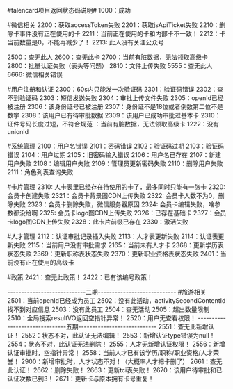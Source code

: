 ﻿#talencard项目返回状态码说明#
1000：成功

#微信相关
2200：获取accessToken失败
2201：获取jsApiTicket失败
2210：删除卡事件没有正在使用的卡
2211：当前正在使用的卡和内部卡不一致！
2212：卡当前数量是0，不能再减少了！
2213: 此人没有关注公众号

2500：查无此人
2600：查无此卡
2700：当前有脏数据，无法领取高级卡
2800：批量认证失败（表头等问题）
2810：文件上传失败
5555：查无此人
6666: 微信相关错误

#用户注册和认证
2300：60s内只能发一次验证码
2301：验证码错误
2302：查不到验证码
2303：短信发送失败
2304：审批上传文件失败
2305：openId已经被注册
2306：该身份证号已被注册
2307：身份证不是18位或者倒数第二位不是数字
2308：该用户已有待审批数据
2309：该用户已成功审批过基本卡
2310：证件号码长度过短，不符合规范
：当前有脏数据，无法领取高级卡
1222：没有unionId

#系统管理
2100：用户名错误
2101：密码错误
2102：验证码过期
2103：验证码错误
2104：用户过期
2105：旧密码输入错误
2106：用户名已存在
2107：新建用户失败
2108：编辑用户失败
2109：管理员更新密码失败
2110：删除用户失败
2111：角色列表查询失败

#卡片管理
2310: 人卡表里已经存在待使用的卡了，最多同时只能有一张卡
2320: 会员卡创建失败
2321：会员卡背景图CDN上传失败
2322: 会员卡人数不为0，删除失败
2323：会员卡删除失败，微信服务器原因
2324: 会员卡编辑失败，啥参数都没给啊
2325: 会员卡logo图CDN上传失败
2326：已存在基础卡
2327：会员卡logo图CDN上传失败
2328：此卡片前缀已存在
2330：激活失败

#人才管理
2112：认证审批记录插入失败
2113：人才表更新失败
2114：认证表更新失败
2115：当前用户没有审批需求 
2165：当前未有人才卡 
2368：更新学历表状态失败 
2369：更新职称表状态失败 
2370：更新职业资格表状态失败 
2401：当前没有正在使用的高级卡

#政策
2421：查无此政策！
2422：已有该编号政策！



----------------------------二期----------------------------
#旅游相关
2501：当前openId已经成为员工
2502：没有此活动，activitySecondContentId找不到对应信息
2503：没有此员工
2504：查无活动
2505：超出数量限制
2510：全局搜索resultVO返回空指针异常！
2520：用户无查看权限！
-------------------------------五期----------------------------
2551：查无此新增认证！
2552：状态不对，此认证无法编辑！
2553：新增认证type错误为null！
2554：状态不对，此认证无法删除！
2555：人才无新增认证权限！
2556：新增认证审批时，空指针异常！
2558：当前人才已有该学历/职称/职业资格/人才荣誉！
2900：新增审批时，人才状态不对！（大概率人才把卡删了）
2661：查无此认证！
2662：删除失败！
2663：更新tci表失败！
2670：该用户待审批和已认证次数已到3！
2671：更新卡与原本拥有卡号重复！




